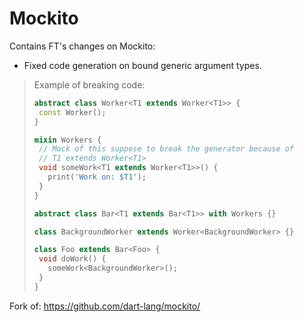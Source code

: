 # Mockito

Contains FT's changes on Mockito:
- Fixed code generation on bound generic argument types.

> Example of breaking code: 
>```dart
>abstract class Worker<T1 extends Worker<T1>> {
>  const Worker();
>}
>
>mixin Workers {
>  // Mock of this suppose to break the generator because of
>  // T1 extends Worker<T1> 
>  void someWork<T1 extends Worker<T1>>() {
>    print('Work on: $T1');
>  }
>}
>
>abstract class Bar<T1 extends Bar<T1>> with Workers {}
>
>class BackgroundWorker extends Worker<BackgroundWorker> {}
>
>class Foo extends Bar<Foo> {
>  void doWork() {
>    someWork<BackgroundWorker>();
>  }
>}
>```

Fork of: https://github.com/dart-lang/mockito/